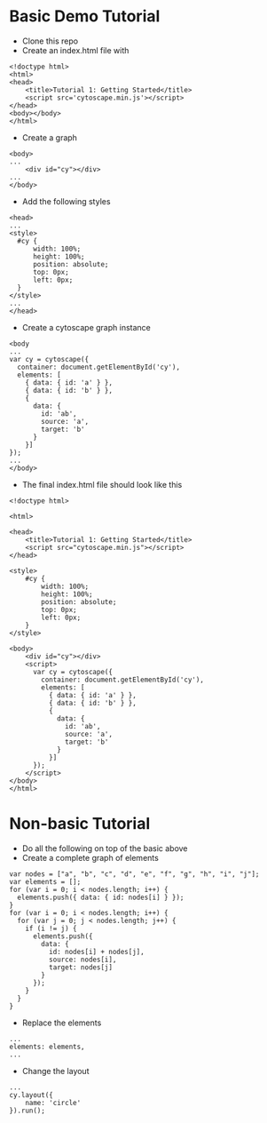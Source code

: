 # Basic Demo Tutorial

- Clone this repo
- Create an index.html file with

```
<!doctype html>
<html>
<head>
    <title>Tutorial 1: Getting Started</title>
    <script src='cytoscape.min.js'></script>
</head>
<body></body>
</html>
```

- Create a graph

```
<body>
...
    <div id="cy"></div>
...
</body>
```

- Add the following styles

```
<head>
...
<style>
  #cy {
      width: 100%;
      height: 100%;
      position: absolute;
      top: 0px;
      left: 0px;
  }
</style>
...
</head>
```

- Create a cytoscape graph instance

```
<body
...
var cy = cytoscape({
  container: document.getElementById('cy'),
  elements: [
    { data: { id: 'a' } },
    { data: { id: 'b' } },
    {
      data: {
        id: 'ab',
        source: 'a',
        target: 'b'
      }
    }]
});
...
</body>
```

- The final index.html file should look like this

```
<!doctype html>

<html>

<head>
    <title>Tutorial 1: Getting Started</title>
    <script src="cytoscape.min.js"></script>
</head>

<style>
    #cy {
        width: 100%;
        height: 100%;
        position: absolute;
        top: 0px;
        left: 0px;
    }
</style>

<body>
    <div id="cy"></div>
    <script>
      var cy = cytoscape({
        container: document.getElementById('cy'),
        elements: [
          { data: { id: 'a' } },
          { data: { id: 'b' } },
          {
            data: {
              id: 'ab',
              source: 'a',
              target: 'b'
            }
          }]
      });
    </script>
</body>
</html>
```

# Non-basic Tutorial

- Do all the following on top of the basic above
- Create a complete graph of elements

```
var nodes = ["a", "b", "c", "d", "e", "f", "g", "h", "i", "j"];
var elements = [];
for (var i = 0; i < nodes.length; i++) {
  elements.push({ data: { id: nodes[i] } });
}
for (var i = 0; i < nodes.length; i++) {
  for (var j = 0; j < nodes.length; j++) {
    if (i != j) {
      elements.push({
        data: {
          id: nodes[i] + nodes[j],
          source: nodes[i],
          target: nodes[j]
        }
      });
    }
  }
}
```

- Replace the elements

```
...
elements: elements,
...
```

- Change the layout

```
...
cy.layout({
    name: 'circle'
}).run();
```
